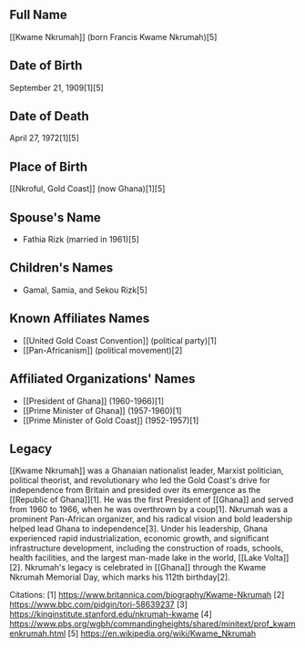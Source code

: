 ## Full Name
[[Kwame Nkrumah]] (born Francis Kwame Nkrumah)[5]

## Date of Birth
September 21, 1909[1][5]

## Date of Death
April 27, 1972[1][5]

## Place of Birth
[[Nkroful, Gold Coast]] (now Ghana)[1][5]

## Spouse's Name
- Fathia Rizk (married in 1961)[5]

## Children's Names
- Gamal, Samia, and Sekou Rizk[5]

## Known Affiliates Names
- [[United Gold Coast Convention]] (political party)[1]
- [[Pan-Africanism]] (political movement)[2]

## Affiliated Organizations' Names
- [[President of Ghana]] (1960-1966)[1]
- [[Prime Minister of Ghana]] (1957-1960)[1]
- [[Prime Minister of Gold Coast]] (1952-1957)[1]

## Legacy
[[Kwame Nkrumah]] was a Ghanaian nationalist leader, Marxist politician, political theorist, and revolutionary who led the Gold Coast's drive for independence from Britain and presided over its emergence as the [[Republic of Ghana]][1]. He was the first President of [[Ghana]] and served from 1960 to 1966, when he was overthrown by a coup[1]. Nkrumah was a prominent Pan-African organizer, and his radical vision and bold leadership helped lead Ghana to independence[3]. Under his leadership, Ghana experienced rapid industrialization, economic growth, and significant infrastructure development, including the construction of roads, schools, health facilities, and the largest man-made lake in the world, [[Lake Volta]] [2]. Nkrumah's legacy is celebrated in [[Ghana]] through the Kwame Nkrumah Memorial Day, which marks his 112th birthday[2].

Citations:
[1] https://www.britannica.com/biography/Kwame-Nkrumah
[2] https://www.bbc.com/pidgin/tori-58639237
[3] https://kinginstitute.stanford.edu/nkrumah-kwame
[4] https://www.pbs.org/wgbh/commandingheights/shared/minitext/prof_kwamenkrumah.html
[5] https://en.wikipedia.org/wiki/Kwame_Nkrumah